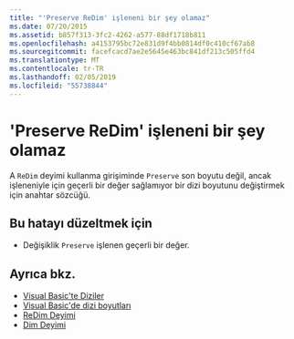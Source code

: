 ```yaml
---
title: "'Preserve ReDim' işleneni bir şey olamaz"
ms.date: 07/20/2015
ms.assetid: b857f313-3fc2-4262-a577-88df1718b811
ms.openlocfilehash: a4153795bc72e831d9f4bb0814df0c410cf67ab8
ms.sourcegitcommit: facefcacd7ae2e5645e463bc841df213c505ffd4
ms.translationtype: MT
ms.contentlocale: tr-TR
ms.lasthandoff: 02/05/2019
ms.locfileid: "55738844"
---
```

# <a name="redim-preserve-operand-cannot-be-nothing"></a>'Preserve ReDim' işleneni bir şey olamaz
A `ReDim` deyimi kullanma girişiminde `Preserve` son boyutu değil, ancak işleneniyle için geçerli bir değer sağlamıyor bir dizi boyutunu değiştirmek için anahtar sözcüğü.  
  
## <a name="to-correct-this-error"></a>Bu hatayı düzeltmek için  
  
-   Değişiklik `Preserve` işlenen geçerli bir değer.  
  
## <a name="see-also"></a>Ayrıca bkz.
- [Visual Basic'te Diziler](~/docs/visual-basic/programming-guide/language-features/arrays/index.md)
- [Visual Basic'de dizi boyutları](~/docs/visual-basic/programming-guide/language-features/arrays/array-dimensions.md)
- [ReDim Deyimi](../../visual-basic/language-reference/statements/redim-statement.md)
- [Dim Deyimi](../../visual-basic/language-reference/statements/dim-statement.md)
